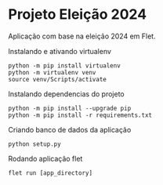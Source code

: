 # Projeto Eleição 2024

Aplicação com base na eleição 2024 em Flet.

Instalando e ativando virtualenv

```
python -m pip install virtualenv
python -m virtualenv venv
source venv/Scripts/activate
```

Instalando dependencias do projeto

```
python -m pip install --upgrade pip
python -m pip install -r requirements.txt
```

Criando banco de dados da aplicação
```
python setup.py
```

Rodando aplicação flet

```
flet run [app_directory]
```